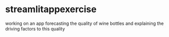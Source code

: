 # streamlitappexercise

working on an app forecasting the quality of wine bottles and explaining the driving factors to this quality
